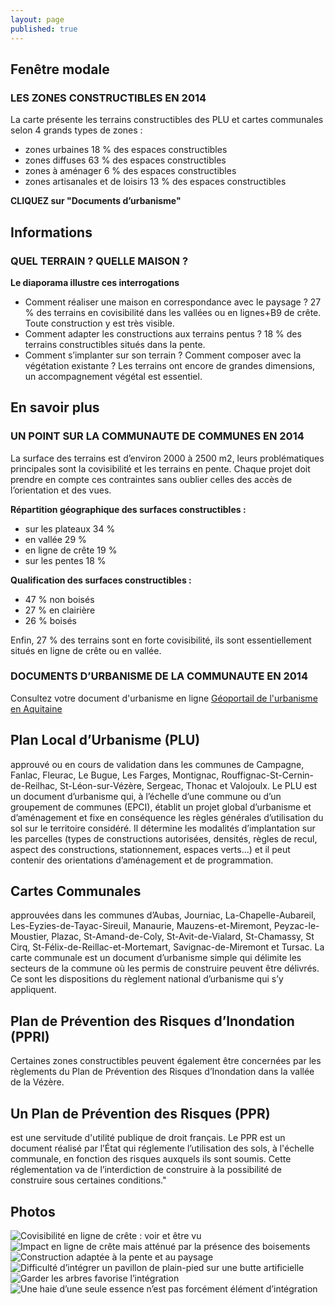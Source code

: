 ```yaml
---
layout: page
published: true
---
```


## Fenêtre modale

### LES ZONES CONSTRUCTIBLES EN 2014

La carte présente les terrains constructibles des PLU et cartes communales selon 4 grands types de zones :

- zones urbaines 18 % des espaces constructibles
- zones diffuses 63 % des espaces constructibles
- zones à aménager 6 % des espaces constructibles 
- zones artisanales et de loisirs 13 % des espaces constructibles

**CLIQUEZ sur "Documents d’urbanisme"**

## Informations

### QUEL TERRAIN ? QUELLE MAISON ?

**Le diaporama illustre ces interrogations**

- Comment réaliser une maison en correspondance avec le paysage ?
27 % des terrains en covisibilité dans les vallées ou en lignes+B9 de crête. Toute construction y est très visible. 
- Comment adapter les constructions aux terrains pentus ? 
18 % des terrains constructibles situés dans la pente.
- Comment s’implanter sur son terrain ? Comment composer avec la végétation existante ? Les terrains ont encore de grandes dimensions, un accompagnement végétal est essentiel.



## En savoir plus

### UN POINT SUR LA COMMUNAUTE DE COMMUNES EN 2014

La surface des terrains est d’environ 2000 à 2500 m2, leurs problématiques principales sont la covisibilité et les terrains en pente. Chaque projet doit prendre en compte ces contraintes sans oublier celles des accès de l’orientation et des vues.

**Répartition géographique des surfaces constructibles :** 

- sur les plateaux 34 %
- en vallée 29 %
- en ligne de crête 19 %
- sur les pentes 18 %

**Qualification des surfaces constructibles :**

- 47 % non boisés
- 27 % en clairière
- 26 % boisés

Enfin, 27 % des terrains sont en forte covisibilité, ils sont essentiellement situés en ligne de crête ou en vallée.

### DOCUMENTS D’URBANISME DE LA COMMUNAUTE EN 2014

Consultez votre document d'urbanisme en ligne
[Géoportail de l'urbanisme en Aquitaine](http://ids.pigma.org/mapfishapp/?wmc=http://ids.pigma.org/public/urbanisme_pigma.wmc)

## Plan Local d’Urbanisme (PLU)

approuvé ou en cours de validation dans les communes de Campagne, Fanlac, Fleurac, Le Bugue, Les Farges, Montignac, Rouffignac-St-Cernin-de-Reilhac, St-Léon-sur-Vézère, Sergeac, Thonac et Valojoulx.
Le PLU est un document d’urbanisme qui, à l’échelle d’une commune ou d’un groupement de communes (EPCI), établit un projet global d’urbanisme et d’aménagement et fixe en conséquence les règles générales d’utilisation du sol sur le territoire considéré. Il détermine les modalités d’implantation sur les parcelles (types de constructions autorisées, densités, règles de recul, aspect des constructions, stationnement, espaces verts…) et il peut contenir des orientations d’aménagement et de programmation.

## Cartes Communales

approuvées dans les communes d’Aubas, Journiac, La-Chapelle-Aubareil, Les-Eyzies-de-Tayac-Sireuil, Manaurie, Mauzens-et-Miremont, Peyzac-le-Moustier, Plazac, St-Amand-de-Coly, St-Avit-de-Vialard, St-Chamassy, St Cirq, St-Félix-de-Reillac-et-Mortemart, Savignac-de-Miremont et Tursac.
La carte communale est un document d’urbanisme simple qui délimite les secteurs de la commune où les permis de construire peuvent être délivrés. Ce sont les dispositions du règlement national d’urbanisme qui s’y appliquent.

## Plan de Prévention des Risques d’Inondation (PPRI)

Certaines zones constructibles peuvent également être concernées par les règlements du Plan de Prévention des Risques d’Inondation dans la vallée de la Vézère.

## Un Plan de Prévention des Risques (PPR)

est une servitude d'utilité publique de droit français.
Le PPR est un document réalisé par l’État qui réglemente l’utilisation des sols, à l'échelle communale, en fonction des risques auxquels ils sont soumis. Cette réglementation va de l’interdiction de construire à la possibilité de construire sous certaines conditions."

## Photos
![Covisibilité en ligne de crête : voir et être vu](/data/images/9/urbanisme/9_URBA_01.jpg)
![Impact en ligne de crête mais atténué par la présence des boisements](/data/images/9/urbanisme/9_URBA_02.jpg)
![Construction adaptée à la pente et au paysage](/data/images/9/urbanisme/9_URBA_03.jpg)
![Difficulté d’intégrer un pavillon de plain-pied sur une butte artificielle](/data/images/9/urbanisme/9_URBA_04.jpg)
![Garder les arbres favorise l’intégration](/data/images/9/urbanisme/9_URBA_05.jpg)
![Une haie d’une seule essence n’est pas forcément élément d’intégration](/data/images/9/urbanisme/9_URBA_06.jpg)
